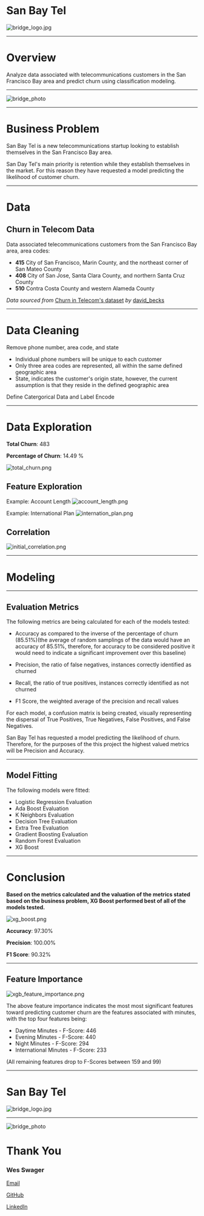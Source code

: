 # San Bay Tel
![bridge_logo.jpg](https://github.com/wswager/san_bay_tel/blob/main/images/bridge_logo.jpg)
***
# Overview

Analyze data associated with telecommunications customers in the San Francisco Bay area and predict churn using classification modeling.
***
![bridge_photo](https://github.com/wswager/san_bay_tel/blob/main/images/bridge_photo.jpg)
***
# Business Problem

San Bay Tel is a new telecommunications startup looking to establish themselves in the San Francisco Bay area. 

San Day Tel's main priority is retention while they establish themselves in the market.  For this reason they have requested a model predicting the likelihood of customer churn.
***
# Data
## Churn in Telecom Data

Data associated telecommunications customers from the San Francisco Bay area, area codes:

* **415** City of San Francisco, Marin County, and the northeast corner of San Mateo County
* **408** City of San Jose, Santa Clara County, and northern Santa Cruz County
* **510** Contra Costa County and western Alameda County

*Data sourced from* [Churn in Telecom's dataset](https://www.kaggle.com/becksddf/churn-in-telecoms-dataset/code) *by* [david_becks](https://www.kaggle.com/becksddf)
***
# Data Cleaning

Remove phone number, area code, and state 
* Individual phone numbers will be unique to each customer
* Only three area codes are represented, all within the same defined geographic area
* State, indicates the customer's origin state, however, the current assumption is that they reside in the defined geographic area

Define Catergorical Data and Label Encode
***
# Data Exploration
**Total Churn**: 483 

**Percentage of Churn**: 14.49 %

![total_churn.png](https://github.com/wswager/san_bay_tel/blob/main/images/histograms/total_churn.png)

## Feature Exploration
Example: Account Length
![account_length.png](https://github.com/wswager/san_bay_tel/blob/main/images/histograms/account_length.png)

Example: International Plan
![internation_plan.png](https://github.com/wswager/san_bay_tel/blob/main/images/histograms/international_plan.png)

## Correlation
![initial_correlation.png](https://github.com/wswager/san_bay_tel/blob/main/images/correlation/initial_conrrelation.png)
***
# Modeling
***
## Evaluation Metrics
The following metrics are being calculated for each of the models tested:
* Accuracy as compared to the inverse of the percentage of churn (85.51%)(the average of random samplings of the data would have an accuracy of 85.51%, therefore, for accuracy to be considered positive it would need to indicate a significant improvement over this baseline)

* Precision, the ratio of false negatives, instances correctly identified as churned

* Recall, the ratio of true positives, instances correctly identified as not churned

* F1 Score, the weighted average of the precision and recall values

For each model, a confusion matrix is being created, visually representing the dispersal of True Positives, True Negatives, False Positives, and False Negatives.

San Bay Tel has requested a model predicting the likelihood of churn.  Therefore, for the purposes of the this project the highest valued metrics will be Precision and Accuracy.
***
## Model Fitting
The following models were fitted:
* Logistic Regression Evaluation
* Ada Boost Evaluation
* K Neighbors Evaluation
* Decision Tree Evaluation
* Extra Tree Evaluation
* Gradient Boosting Evaluation
* Random Forest Evaluation
* XG Boost
***
# Conclusion

**Based on the metrics calculated and the valuation of the metrics stated based on the business problem, XG Boost performed best of all of the models tested.**

![xg_boost.png](https://github.com/wswager/san_bay_tel/blob/main/images/confusion_matrix/xg_boost.png)

**Accuracy**: 97.30%

**Precision**: 100.00%

**F1 Score**: 90.32%
***
## Feature Importance
![xgb_feature_importance.png](https://github.com/wswager/san_bay_tel/blob/main/images/feature_importance/xgb_feature_importance.png)

The above feature importance indicates the most most significant features toward predicting customer churn are the features associated with minutes, with the top four features being:
* Daytime Minutes - F-Score: 446
* Evening Minutes - F-Score: 440
* Night Minutes - F-Score: 294
* International Minutes - F-Score: 233

(All remaining features drop to F-Scores between 159 and 99)
***
# San Bay Tel
![bridge_logo.jpg](https://github.com/wswager/san_bay_tel/blob/main/images/bridge_logo.jpg)
***
![bridge_photo](https://github.com/wswager/san_bay_tel/blob/main/images/bridge_photo.jpg)
# Thank You

### Wes Swager
[Email](mail.westin.swager@lsventures.com)

[GitHub](https://github.com/wswager)

[LinkedIn](linkedin.com/in/wes-swager-36a84a2a)
